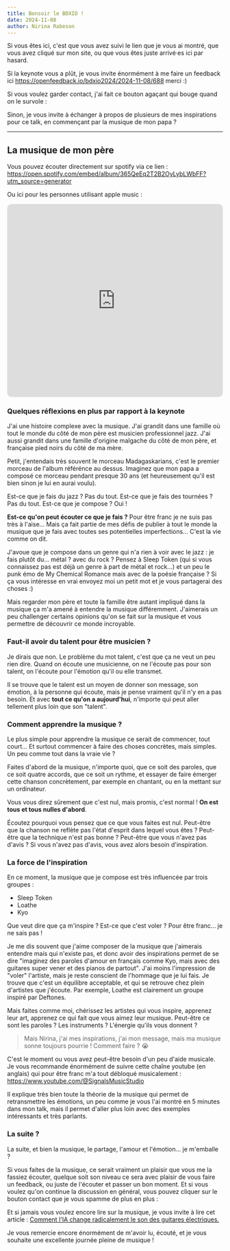 ```yaml
---
title: Bonsoir le BDXIO !
date: 2024-11-08
author: Nirina Rabeson
---
```


<script setup lang="ts">
import AnimatedBoutonMeContacter from './AnimatedBoutonMeContacter.vue'
</script>

Si vous êtes ici, c'est que vous avez suivi le lien que je vous ai montré, que vous avez cliqué sur mon site, ou que vous êtes juste arrivé·es ici par hasard.

Si la keynote vous a plût, je vous invite énormément à me faire un feedback ici
<https://openfeedback.io/bdxio2024/2024-11-08/688> merci :)

Si vous voulez garder contact, j'ai fait ce bouton agaçant qui bouge quand on le survole : <AnimatedBoutonMeContacter />

Sinon, je vous invite à échanger à propos de plusieurs de mes inspirations pour ce talk, en commençant par la musique de mon papa ?

---

## La musique de mon père

Vous pouvez écouter directement sur spotify via ce lien : <https://open.spotify.com/embed/album/365QeEq2T2B2OyLybLWbFF?utm_source=generator>

Ou ici pour les personnes utilisant apple music :

<iframe allow="autoplay *; encrypted-media *; fullscreen *; clipboard-write" frameborder="0" height="450" style="width:100%;max-width:660px;overflow:hidden;border-radius:10px;" sandbox="allow-forms allow-popups allow-same-origin allow-scripts allow-storage-access-by-user-activation allow-top-navigation-by-user-activation" src="https://embed.music.apple.com/fr/album/madaskarians/1753699809"></iframe>

### Quelques réflexions en plus par rapport à la keynote

J'ai une histoire complexe avec la musique. J'ai grandit dans une famille où tout le monde du côté de mon père est musicien professionnel jazz. J'ai aussi grandit dans une famille d'origine malgache du côté de mon père, et française pied noirs du côté de ma mère.

Petit, j'entendais très souvent le morceau Madagaskarians, c'est le premier morceau de l'album référénce au dessus. Imaginez que mon papa a composé ce morceau pendant presque 30 ans (et heureusement qu'il est bien sinon je lui en aurai voulu).

Est-ce que je fais du jazz ? Pas du tout. Est-ce que je fais des tournées ? Pas du tout. Est-ce que je compose ? Oui !

**Est-ce qu'on peut écouter ce que je fais ?** Pour être franc je ne suis pas très à l'aise... Mais ça fait partie de mes défis de publier à tout le monde la musique que je fais avec toutes ses potentielles imperfections... C'est la vie comme on dit.

J'avoue que je compose dans un genre qui n'a rien à voir avec le jazz : je fais plutôt du... métal ? avec du rock ? Pensez à Sleep Token (qui si vous connaissez pas est déjà un genre à part de métal et rock...) et un peu le punk émo de My Chemical Romance mais avec de la poésie française ? Si ça vous intéresse en vrai envoyez moi un petit mot et je vous partagerai des choses :)  <AnimatedBoutonMeContacter />

Mais regarder mon père et toute la famille être autant impliqué dans la musique ça m'a amené à entendre la musique différemment. J'aimerais un peu challenger certains opinions qu'on se fait sur la musique et vous permettre de découvrir ce monde incroyable.

### Faut-il avoir du talent pour être musicien ?

Je dirais que non. Le problème du mot talent, c'est que ça ne veut un peu rien dire. Quand on écoute une musicienne, on ne l'écoute pas pour son talent, on l'écoute pour l'émotion qu'il ou elle transmet.

Il se trouve que le talent est un moyen de donner son message, son émotion, à la personne qui écoute, mais je pense vraiment qu'il n'y en a pas besoin. Et avec **tout ce qu'on a aujourd'hui**, n'importe qui peut aller tellement plus loin que son "talent".

### Comment apprendre la musique ?

Le plus simple pour apprendre la musique ce serait de commencer, tout court... Et surtout commencer à faire des choses concrètes, mais simples. Un peu comme tout dans la vraie vie ?

Faites d'abord de la musique, n'importe quoi, que ce soit des paroles, que ce soit quatre accords, que ce soit un rythme, et essayer de faire émerger cette chanson concrètement, par exemple en chantant, ou en la mettant sur un ordinateur.

Vous vous direz sûrement que c'est nul, mais promis, c'est normal ! **On est tous et tous nulles d'abord**.

Écoutez pourquoi vous pensez que ce que vous faites est nul. Peut-être que la chanson ne reflète pas l'état d'esprit dans lequel vous êtes ? Peut-être que la technique n'est pas bonne ? Peut-être que vous n'avez pas d'avis ? Si vous n'avez pas d'avis, vous avez alors besoin d'inspiration.

### La force de l'inspiration

En ce moment, la musique que je compose est très influencée par trois groupes :

- Sleep Token
- Loathe
- Kyo

Que veut dire que ça m'inspire ? Est-ce que c'est voler ? Pour être franc... je ne sais pas !

Je me dis souvent que j'aime composer de la musique que j'aimerais entendre mais qui n'existe pas, et donc avoir des inspirations permet de se dire "imaginez des paroles d'amour en français comme Kyo, mais avec des guitares super vener et des pianos de partout". J'ai moins l'impression de "voler" l'artiste, mais je reste conscient de l'hommage que je lui fais. Je trouve que c'est un équilibre acceptable, et qui se retrouve chez plein d'artistes que j'écoute. Par exemple, Loathe est clairement un groupe inspiré par Deftones.

Mais faites comme moi, chérissez les artistes qui vous inspire, apprenez leur art, apprenez ce qui fait que vous aimez leur musique. Peut-être ce sont les paroles ? Les instruments ? L'énergie qu'ils vous donnent ?

> Mais Nirina, j'ai mes inspirations, j'ai mon message, mais ma musique sonne toujours pourrie ! Comment faire ? 😭

C'est le moment ou vous avez peut-être besoin d'un peu d'aide musicale. Je vous recommande énormément de suivre cette chaîne youtube (en anglais) qui pour être franc m'a tout débloqué musicalement : <https://www.youtube.com/@SignalsMusicStudio>

Il explique très bien toute la théorie de la musique qui permet de retransmettre les émotions, un peu comme je vous l'ai montré en 5 minutes dans mon talk, mais il permet d'aller plus loin avec des exemples intéressants et très parlants.

### La suite ?

La suite, et bien la musique, le partage, l'amour et l'émotion... je m'emballe ?

Si vous faites de la musique, ce serait vraiment un plaisir que vous me la fassiez écouter, quelque soit son niveau ce sera avec plaisir de vous faire un feedback, ou juste de l'écouter et passer un bon moment. Et si vous voulez qu'on continue la discussion en général, vous pouvez cliquer sur le bouton contact que je vous spamme de plus en plus :

<AnimatedBoutonMeContacter />

Et si jamais vous voulez encore lire sur la musique, je vous invite à lire cet article : [Comment l'IA change radicalement le son des guitares électriques.](/posts/comment-lia-change-le-son-des-guitares-electriques)

Je vous remercie encore énormément de m'avoir lu, écouté, et je vous souhaite une excellente journée pleine de musique !
